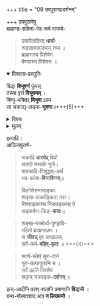 +++
title = "09 उपपुराणप्रदर्शनम्"

+++
उपपुराणेषु  
ब्रह्माण्ड-संहिता-भेद-रूपे वायव्ये-

> उपवीतादिवद् **धार्याः**  
शङ्खचक्रादयस् तथा ।  
ब्राह्मणस्य विशेषेण  
वैष्णवस्य विशेषतः ॥  
>

<details open><summary>विश्वास-प्रस्तुतिः</summary>

विद्या **विभूषणं** पुंसस्  
तस्या वृत्तं **विभूषणम्** ।  
विष्णु-भक्तिर् **विभूषा** ऽस्य  
सा चक्राद्य्-अङ्क-**भूषणा**॥+++(5)+++
</details>

<details><summary>विषयः</summary>

विद्या, ताप-संस्कारः, भक्तिः,आचारः
</details>


<details><summary>मूलम्</summary>

विद्या **विभूषणं** पुंसस्  
तस्या वृत्तं **विभूषणम्** ।  
विष्णु-भक्तिर् **विभूषा** ऽस्य  
सा चक्राद्य्-अङ्क-**भूषणा**॥+++(5)+++
</details>


इत्यादि।  
आदित्यपुराणे-  

> चक्रादि **धारयेद्** विप्रो  
> ललाटे मस्तके भुजे।  
> पातकादि-विशुद्ध्य्-अर्थं  
> भव-क्लेश-**विनाशिनम्**॥
>
> विहगेशेशनामाङ्काः  
> शङ्ख-चक्राङ्किता नराः।  
निश्शङ्काश्च निरातङ्कास् ते  
सङ्कर्षण-किङ्-**कराः**॥

> शङ्ख-चक्रोर्ध्व-पुण्ड्रादि-  
रहितो ब्राह्मणाधमः ।  
स **जीवन्न्** एव चण्डालस्  
सर्वे-कर्म-**बहिष्-कृतः** ॥ +++(4)+++

> स्वर्ण-स्तेयं सुरा-पानं  
> गुरु-तल्पायुतानि च ।  
> सर्वं दहति निश्शेषं  
> सकृच् चक्राङ्क-**दर्शनम्** ॥  

इत्य्-आदीनि परश्-शतानि प्रमाणानि **विद्यन्ते** ।  
ग्रन्थ-गौरववशाद् अत्र **न लिख्यन्ते** ।  
